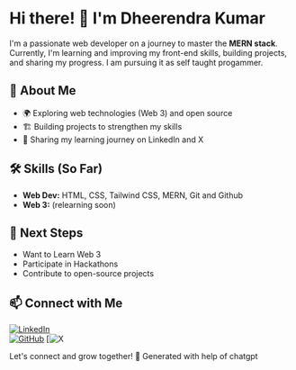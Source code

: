 # Hi there! 👋 I'm Dheerendra Kumar

I'm a passionate web developer on a journey to master the **MERN stack**. Currently, I'm learning and improving my front-end skills, building projects, and sharing my progress. I am pursuing it as self taught progammer.

## 🚀 About Me
- 🌍 Exploring web technologies (Web 3) and open source
- 🏗️ Building projects to strengthen my skills
- 📢 Sharing my learning journey on LinkedIn and X

## 🛠️ Skills (So Far)
- **Web Dev:** HTML, CSS, Tailwind CSS, MERN, Git and Github
- **Web 3:** (relearning soon)

## 📌 Next Steps
- Want to Learn Web 3
- Participate in Hackathons
- Contribute to open-source projects

## 📫 Connect with Me
[![LinkedIn](https://img.shields.io/badge/LinkedIn-0077B5?style=for-the-badge&logo=linkedin&logoColor=white)](https://www.linkedin.com/in/acekant/)  
[![GitHub](https://img.shields.io/badge/GitHub-181717?style=for-the-badge&logo=github&logoColor=white)](https://github.com/acekant/) 
[![X](https://x.com/acekant_/) 

Let's connect and grow together! 🚀
Generated with help of chatgpt
